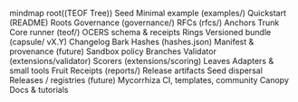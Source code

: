 mindmap
  root((TEOF Tree))
    Seed
      Minimal example (examples/)
      Quickstart (README)
    Roots
      Governance (governance/)
      RFCs (rfcs/)
      Anchors
    Trunk
      Core runner (teof/)
      OCERS schema & receipts
    Rings
      Versioned bundle (capsule/ vX.Y)
      Changelog
    Bark
      Hashes (hashes.json)
      Manifest & provenance (future)
      Sandbox policy
    Branches
      Validator (extensions/validator)
      Scorers (extensions/scoring)
    Leaves
      Adapters & small tools
    Fruit
      Receipts (reports/)
      Release artifacts
    Seed dispersal
      Releases / registries (future)
    Mycorrhiza
      CI, templates, community
    Canopy
      Docs & tutorials
